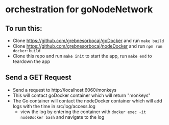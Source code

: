 # orchestration for goNodeNetwork

## To run this:

 - Clone https://github.com/grebnesorbocaj/goDocker and run `make build`
 - Clone https://github.com/grebnesorbocaj/nodeDocker and run `npm run docker:build`
 - Clone this repo and run `make init` to start the app, run `make end` to teardown the app

## Send a GET Request
 - Send a request to http://localhost:6060/monkeys
 - This will contact goDocker container which will return "monkeys"
 - The Go container will contact the nodeDocker container which will add logs with the time in src/log/access.log
   - view the log by entering the container with `docker exec -it nodeDocker bash` and navigate to the log
